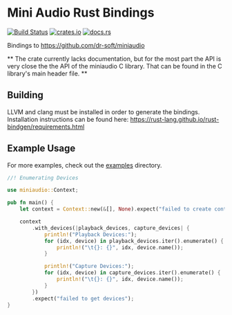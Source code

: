 Mini Audio Rust Bindings
===

[![Build Status](https://github.com/ExPixel/miniaudio-rs/workflows/CI/badge.svg)](https://github.com/ExPixel/miniaudio-rs/actions?query=workflow%3ACI)
[![crates.io](https://img.shields.io/crates/v/miniaudio.svg?color=orange)](https://crates.io/crates/miniaudio)
[![docs.rs](https://img.shields.io/badge/docs-stable-blue.svg)](https://docs.rs/miniaudio)

Bindings to https://github.com/dr-soft/miniaudio

**
The crate currently lacks documentation, but for the most part the API is very close the the API of the miniaudio C library.
That can be found in the C library's main header file.
**

Building
---
LLVM and clang must be installed in order to generate the bindings.
Installation instructions can be found here: https://rust-lang.github.io/rust-bindgen/requirements.html

Example Usage
---

For more examples, check out the [examples](/miniaudio/examples) directory.

```rust
//! Enumerating Devices

use miniaudio::Context;

pub fn main() {
    let context = Context::new(&[], None).expect("failed to create context");

    context
        .with_devices(|playback_devices, capture_devices| {
            println!("Playback Devices:");
            for (idx, device) in playback_devices.iter().enumerate() {
                println!("\t{}: {}", idx, device.name());
            }

            println!("Capture Devices:");
            for (idx, device) in capture_devices.iter().enumerate() {
                println!("\t{}: {}", idx, device.name());
            }
        })
        .expect("failed to get devices");
}
```
